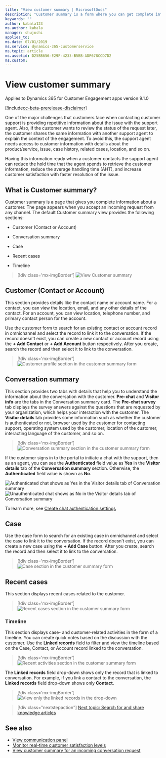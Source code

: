 ```yaml
---
title: "View customer summary | MicrosoftDocs"
description: "Customer summary is a form where you can get complete information about the customer with whom you are going to interact."
keywords: ""
author: kabala123
ms.author: kabala
manager: shujoshi
applies_to: 
ms.date: 07/01/2019
ms.service: dynamics-365-customerservice
ms.topic: article
ms.assetid: D25BB656-E29F-4233-B5BB-ADF678CCD7D2
ms.custom: 
---
```


# View customer summary

Applies to Dynamics 365 for Customer Engagement apps version 9.1.0

[!include[cc-beta-prerelease-disclaimer](../../../includes/cc-beta-prerelease-disclaimer.md)]

One of the major challenges that customers face when contacting customer support is providing repetitive information about the issue with the support agent. Also, if the customer wants to review the status of the request later, the customer shares the same information with another support agent to explain the context of the engagement. To avoid this, the support agent needs access to customer information with details about the product/service, issue, case history, related cases, location, and so on.

Having this information ready when a customer contacts the support agent can reduce the hold time that the agent spends to retrieve the customer information, reduce the average handling time (AHT), and increase customer satisfaction with faster resolution of the issue.

## What is Customer summary?

Customer summary is a page that gives you complete information about a customer. The page appears when you accept an incoming request from any channel. The default Customer summary view provides the following sections:

 - Customer (Contact or Account)

 - Conversation summary

 - Case

 - Recent cases

 - Timeline

> [!div class='mx-imgBorder']
> ![View Customer summary](../../media/customer-summary.png "View Customer summary")

## Customer (Contact or Account)

This section provides details like the contact name or account name. For a contact, you can view the location, email, and any other details of the contact. For an account, you can view location, telephone number, and primary contact person for the account.

Use the customer form to search for an existing contact or account record in omnichannel and select the record to link it to the conversation. If the record doesn't exist, you can create a new contact or account record using the **+ Add Contact** or **+ Add Account** button respectively.  After you create, search the record and then select it to link to the conversation.

> [!div class='mx-imgBorder']
> ![Customer profile section in the customer summary form](../../media/customer-summary-customer-form.PNG "Customer profile section in the customer summary form")

## Conversation summary

This section provides two tabs with details that help you to understand the information about the conversation with the customer. **Pre-chat** and **Visitor info** are the tabs in the Conversation summary card. The **Pre-chat survey** tab displays the survey answers against the questions that are requested by your organization, which helps your interaction with the customer. The **Visitor details** tab provides some information such as whether the customer is authenticated or not, browser used by the customer for contacting support, operating system used by the customer, location of the customer, interacting language of the customer, and so on.

> [!div class='mx-imgBorder']
> ![Conversation summary section in the customer summary form](../../media/customer-summary-conversation-summary.png "Conversation summary section in the customer summary form")

If the customer signs in to the portal to initiate a chat with the support, then as an agent, you can see the **Authenticated** field value as **Yes** in the **Visitor details** tab of the **Conversation summary** section. Otherwise, the **Authenticated** field value is shown as **No**.

![Authenticated chat shows as Yes in the Visitor details tab of Conversation summary](../../media/conversation-summary-authenticated-chat.PNG "Authenticated chat shows as Yes in the Visitor details tab of Conversation summary") ![Unauthenticated chat shows as No in the Visitor details tab of Conversation summary](../../media/conversation-summary-unauthenticated-chat.PNG "Unauthenticated chat shows as Yes in the Visitor details tab of Conversation summary")

To learn more, see [Create chat authentication settings](../../administrator/create-chat-auth-settings.md)

## Case

Use the case form to search for an existing case in omnichannel and select the case to link it to the conversation. If the record doesn't exist, you can create a new case using the **+ Add Case** button.  After you create, search the record and then select it to link to the conversation.

> [!div class='mx-imgBorder']
> ![Case section in the customer summary form](../../media/customer-summary-issue-snapshot.PNG "Case section in the customer summary form")

## Recent cases

This section displays recent cases related to the customer.

> [!div class='mx-imgBorder']
> ![Recent cases section in the customer summary form](../../media/customer-summary-recent-cases.png "Recent cases section in the customer summary form")

### Timeline

This section displays case- and customer-related activities in the form of a timeline. You can create quick notes based on the discussion with the customer. Use the **Linked records** field to filter and view the timeline based on the Case, Contact, or Account record linked to the conversation. 
> [!div class='mx-imgBorder']
> ![Recent activities section in the customer summary form](../../media/customer-summary-recent-activities.PNG "Recent activities section in the customer summary form")

The **Linked records** field drop-down shows only the record that is linked to conversation. For example, if you link a contact to the conversation, the **Linked records** field drop-down shows only **Contact**.


> [!div class='mx-imgBorder']
> ![View only the linked records in the drop-down](../../media/oceh/customer-summary-linked-records.PNG "View only the linked records in the drop-down")

> [!div class="nextstepaction"]
> [Next topic: Search for and share knowledge articles](oceh-search-knowledge-articles.md)

## See also

- [View communication panel](oceh-conversation-control.md)
- [Monitor real-time customer satisfaction levels](oceh-monitor-real-time-customer-sentiment-sessions.md)
- [View customer summary for an incoming conversation request](oceh-view-customer-360-incoming-conversation-request.md)
